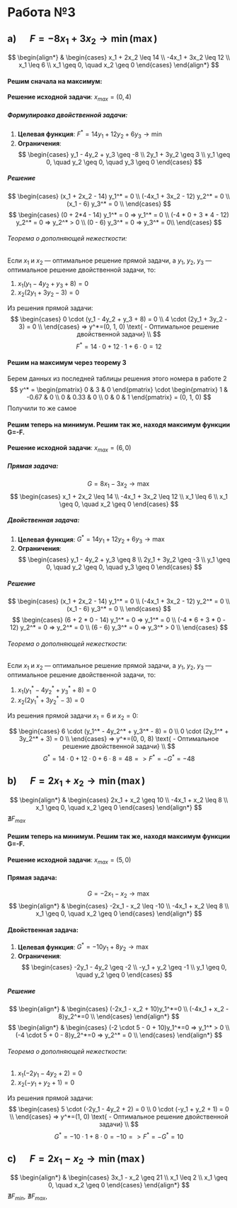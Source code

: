 # Работа №3
## a) $\quad F = -8x_1 + 3x_2 \to \min (\max)$ 
$$
\begin{align*}
& \begin{cases}
x_1 + 2x_2 \leq 14 \\
-4x_1 + 3x_2 \leq 12 \\
x_1 \leq 6 \\
x_1 \geq 0, \quad x_2 \geq 0
\end{cases}
\end{align*}
$$
#### Решим сначала на максимум:
**Решение исходной задачи**:
   $x_{max}=(0, 4)$
##### Формулировка двойственной задачи:

1. **Целевая функция**:
   $F^* = 14y_1 + 12y_2 + 6y_3 \to \min$
2. **Ограничения**:
$$
   \begin{cases}
   y_1 - 4y_2 + y_3 \geq -8 \\
   2y_1 + 3y_2 \geq 3 \\
   y_1 \geq 0, \quad y_2 \geq 0, \quad y_3 \geq 0
   \end{cases}
$$
##### Решение
$$
\begin{cases}
(x_1 + 2x_2 - 14) y_1^* = 0 \\
(-4x_1 + 3x_2 - 12) y_2^* = 0 \\
(x_1 - 6) y_3^* = 0 \\
\end{cases}
$$
$$
\begin{cases}
(0 + 2*4 - 14) y_1^* = 0 => y_1^* = 0 \\
(-4 * 0 + 3 * 4 - 12) y_2^* = 0 => y_2^* > 0 \\
(0 - 6) y_3^* = 0 => y_3^* = 0\\
\end{cases}
$$
###### Теорема о дополняющей нежесткости:
Если $x_1$ и $x_2$ — оптимальное решение прямой задачи, а $y_1$, $y_2$, $y_3$ — оптимальное решение двойственной задачи, то:

1. $x_1(y_1 - 4y_2 + y_3 + 8) = 0$
2. $x_2(2y_1 + 3y_2 - 3) = 0$

Из решения прямой задачи:
$$
\begin{cases}
0 \cdot (y_1 - 4y_2 + y_3 + 8) = 0 \\
4 \cdot (2y_1 + 3y_2 - 3) = 0 \\
\end{cases}
=> y^*=(0, 1, 0) \text{ - Оптимальное решение двойственной задачи} \\
$$
$$
F^* = 14 \cdot 0 + 12 \cdot 1 + 6 \cdot 0 = 12
$$

#### Решим на максимум через теорему 3
Берем данных из последней таблицы решения этого номера в работе 2
$$
y^* = 
\begin{pmatrix}
0 & 3 & 0
\end{pmatrix}
\cdot
\begin{pmatrix}
1 & -0.67 & 0 \\
0 & 0.33 & 0 \\
0 & 0 & 1
\end{pmatrix}
= (0, 1, 0)
$$
Получили то же самое
#### Решим теперь на минимум. Решим так же, находя максимум функции G=-F.
**Решение исходной задачи**:
   $x_{max}=(6, 0)$
##### Прямая задача:
$$
G = 8x_1 - 3x_2 \to \max
$$
$$
\begin{cases}
x_1 + 2x_2 \leq 14 \\
-4x_1 + 3x_2 \leq 12 \\
x_1 \leq 6 \\
x_1 \geq 0, \quad x_2 \geq 0
\end{cases}
$$
##### Двойственная задача:
1. **Целевая функция**:
   $G^* = 14y_1 + 12y_2 + 6y_3 \to \max$
2. **Ограничения**:
$$
   \begin{cases}
   y_1 - 4y_2 + y_3 \geq 8 \\
   2y_1 + 3y_2 \geq -3 \\
   y_1 \geq 0, \quad y_2 \geq 0, \quad y_3 \geq 0
   \end{cases}
$$
##### Решение
$$
\begin{cases}
(x_1 + 2x_2 - 14) y_1^* = 0 \\
(-4x_1 + 3x_2 - 12) y_2^* = 0 \\
(x_1 - 6) y_3^* = 0 \\
\end{cases}
$$
$$
\begin{cases}
(6 + 2 * 0 - 14) y_1^* = 0 => y_1^* = 0 \\
(-4 * 6 + 3 * 0 - 12) y_2^* = 0 => y_2^* = 0 \\
(6 - 6) y_3^* = 0 => y_3^* > 0 \\
\end{cases}
$$
###### Теорема о дополняющей нежесткости:
Если $x_1$ и $x_2$ — оптимальное решение прямой задачи, а $y_1$, $y_2$, $y_3$ — оптимальное решение двойственной задачи, то:

1. $x_1(y_1^* - 4y_2^* + y_3^* + 8) = 0$
2. $x_2(2y_1^* + 3y_2^* - 3) = 0$

Из решения прямой задачи $x_1 = 6$ и $x_2 = 0$:

$$
\begin{cases}
6 \cdot (y_1^* - 4y_2^* + y_3^* - 8) = 0 \\
0 \cdot (2y_1^* + 3y_2^* + 3) = 0 \\
\end{cases}
=> y^*=(0, 0, 8) \text{ - Оптимальное решение двойственной задачи} \\
$$
$$
G^* = 14 \cdot 0 + 12 \cdot 0 + 6 \cdot 8 = 48  => 
F^* = -G^* = -48
$$



## b) $\quad F = 2x_1 + x_2 \to \min (\max)$
$$
\begin{align*}
& \begin{cases}
2x_1 + x_2 \geq 10 \\
-4x_1 + x_2 \leq 8 \\
x_1 \geq 0, \quad x_2 \geq 0
\end{cases}
\end{align*}
$$
$\nexists F_{max}$
#### Решим теперь на минимум. Решим так же, находя максимум функции G=-F.
**Решение исходной задачи**:
   $x_{max}=(5, 0)$
#### Прямая задача:
$$
G = -2x_1 - x_2 \to \max
$$
$$
\begin{align*}
& \begin{cases}
-2x_1 - x_2 \leq -10 \\
-4x_1 + x_2 \leq 8 \\
x_1 \geq 0, \quad x_2 \geq 0
\end{cases}
\end{align*}
$$
#### Двойственная задача:
1. **Целевая функция**:
   $G^* = -10y_1 + 8y_2 \to \max$
2. **Ограничения**:
$$
   \begin{cases}
   -2y_1 - 4y_2 \geq -2 \\
   -y_1 + y_2 \geq -1 \\
   y_1 \geq 0, \quad y_2 \geq 0
   \end{cases}
$$
##### Решение
$$
\begin{align*}
& \begin{cases}
(-2x_1 - x_2 + 10)y_1^*=0 \\
(-4x_1 + x_2 - 8)y_2^*=0 \\
\end{cases}
\end{align*}
$$
$$
\begin{align*}
& \begin{cases}
(-2 \cdot 5 - 0 + 10)y_1^*=0 => y_1^* > 0 \\
(-4 \cdot 5 + 0 - 8)y_2^*=0 => y_2^* = 0 \\
\end{cases}
\end{align*}
$$
###### Теорема о дополняющей нежесткости:
1. $x_1(-2y_1 - 4y_2 + 2) = 0$
2. $x_2(-y_1 + y_2 + 1) = 0$

Из решения прямой задачи:
$$
\begin{cases}
5 \cdot (-2y_1 - 4y_2 + 2) = 0 \\
0 \cdot (-y_1 + y_2 + 1) = 0 \\
\end{cases}
=> y^*=(1, 0) \text{ - Оптимальное решение двойственной задачи} \\
$$
$$
G^* = -10 \cdot 1 + 8 \cdot 0 = -10  => 
F^* = -G^* = 10
$$
## c) $\quad F = 2x_1 - x_2 \to \min (\max)$
$$
\begin{align*}
& \begin{cases}
3x_1 - x_2 \geq 21 \\
x_1 \leq 2 \\
x_1 \geq 0, \quad x_2 \geq 0
\end{cases}
\end{align*}
$$
$\nexists F_{min}$, $\nexists F_{max}$,